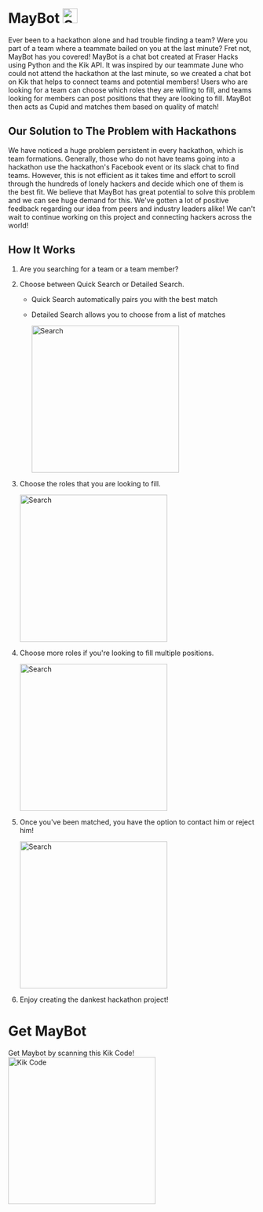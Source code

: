 # MayBot <img src="https://cdn.downdetector.com/static/uploads/c/300/70d43/kik-logo.png" alt="Search" width="30px"/>
Ever been to a hackathon alone and had trouble finding a team? Were you part of a team where a teammate bailed on you at the last minute? Fret not, MayBot has you covered!
MayBot is a chat bot created at Fraser Hacks using Python and the Kik API.  It was inspired by our teammate June who could not attend the hackathon at the last minute, so we created a chat bot on Kik that helps to connect teams and potential members!
Users who are looking for a team can choose which roles they are willing to fill, and teams looking for members can post positions that they are looking to fill. MayBot then acts as Cupid and matches them based on quality of match!

## Our Solution to The Problem with Hackathons
We have noticed a huge problem persistent in every hackathon, which is team formations. Generally, those who do not have teams going into a hackathon use the hackathon's Facebook event or its slack chat to find teams. However, this is not efficient as it takes time and effort to scroll through the hundreds of lonely hackers and decide which one of them is the best fit.
We believe that MayBot has great potential to solve this problem and we can see huge demand for this. We've gotten a lot of positive feedback regarding our idea from peers and industry leaders alike!
We can't wait to continue working on this project and connecting hackers across the world!

## How It Works
1. Are you searching for a team or a team member? 
2. Choose between Quick Search or Detailed Search.  
    - Quick Search automatically pairs you with the best match
    - Detailed Search allows you to choose from a list of matches
    
      <img src="https://github.com/theRoughCode/maybot/blob/master/screenshots/search.png" alt="Search" width="300px"/>
3. Choose the roles that you are looking to fill.

      <img src="https://github.com/theRoughCode/maybot/blob/master/screenshots/fill_roles.png" alt="Search" width="300px"/>
4. Choose more roles if you're looking to fill multiple positions.

      <img src="https://github.com/theRoughCode/maybot/blob/master/screenshots/fill_more_roles.png" alt="Search" width="300px"/>
      
5. Once you've been matched, you have the option to contact him or reject him!

      <img src="https://github.com/theRoughCode/maybot/blob/master/screenshots/hookup.png" alt="Search" width="300px"/>
      
6. Enjoy creating the dankest hackathon project!

# Get MayBot
Get Maybot by scanning this Kik Code!
<br />
<img src="https://github.com/theRoughCode/maybot/blob/master/screenshots/kikcode.png" alt="Kik Code" width="300px"/>
